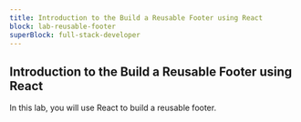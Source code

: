 ```yaml
---
title: Introduction to the Build a Reusable Footer using React
block: lab-reusable-footer
superBlock: full-stack-developer
---
```


## Introduction to the Build a Reusable Footer using React

In this lab, you will use React to build a reusable footer.

